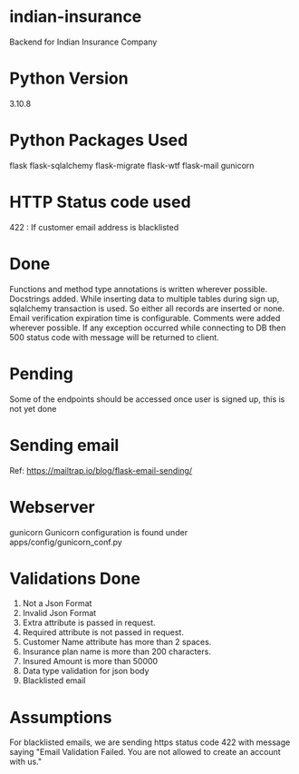 # indian-insurance
Backend for Indian Insurance Company

# Python Version
3.10.8

# Python Packages Used
flask
flask-sqlalchemy
flask-migrate
flask-wtf
flask-mail
gunicorn

# HTTP Status code used
422 : If customer email address is blacklisted

# Done
Functions and method type annotations is written wherever possible.
Docstrings added.
While inserting data to multiple tables during sign up, sqlalchemy transaction is used. So either all records are inserted or none.
Email verification expiration time is configurable.
Comments were added wherever possible.
If any exception occurred while connecting to DB then 500 status code with message will be returned to client.

# Pending
Some of the endpoints should be accessed once user is signed up, this is not yet done

# Sending email
Ref: https://mailtrap.io/blog/flask-email-sending/

# Webserver
gunicorn
Gunicorn configuration is found under apps/config/gunicorn_conf.py

# Validations Done
1. Not a Json Format
2. Invalid Json Format
3. Extra attribute is passed in request.
4. Required attribute is not passed in request.
5. Customer Name attribute has more than 2 spaces.
6. Insurance plan name is more than 200 characters.
7. Insured Amount is more than 50000
8. Data type validation for json body
9. Blacklisted email

# Assumptions
For blacklisted emails, we are sending https status code 422 with message
saying "Email Validation Failed. You are not allowed to create an account with us."